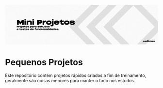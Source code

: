![Repository Cover](gitcover.png?raw=true "Repository Cover")
# Pequenos Projetos
Este repositório contém projetos rápidos criados a fim de treinamento, geralmente são coisas menores para manter o foco nos estudos.
